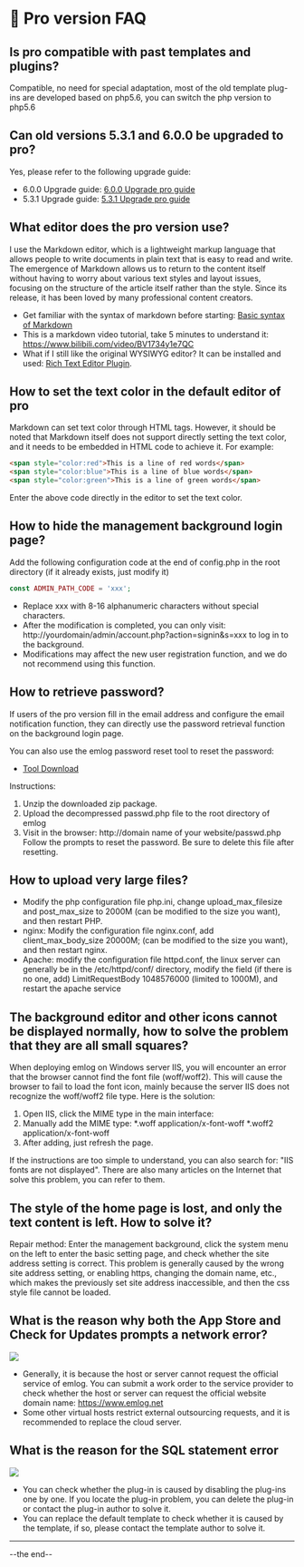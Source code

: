 # &#x1f36c; Pro version FAQ

## Is pro compatible with past templates and plugins?

Compatible, no need for special adaptation, most of the old template plug-ins are developed based on php5.6, you can switch the php version to php5.6

## Can old versions 5.3.1 and 6.0.0 be upgraded to pro?

Yes, please refer to the following upgrade guide:

* 6.0.0 Upgrade guide: [6.0.0 Upgrade pro guide](600toPro.md)
* 5.3.1 Upgrade guide: [5.3.1 Upgrade pro guide](531toPro.md)

## What editor does the pro version use?

I use the Markdown editor, which is a lightweight markup language that allows people to write documents in plain text that is easy to read and write.
The emergence of Markdown allows us to return to the content itself without having to worry about various text styles and layout issues, focusing on the structure of the article itself rather than the style. Since its release, it has been loved by many professional content creators.

* Get familiar with the syntax of markdown before starting: [Basic syntax of Markdown](https://www.markdown.xyz/basic-syntax/)
* This is a markdown video tutorial, take 5 minutes to understand it: https://www.bilibili.com/video/BV1734y1e7QC
* What if I still like the original WYSIWYG editor? It can be installed and used: [Rich Text Editor Plugin](https://www.emlog.net/plugin/detail/362).

## How to set the text color in the default editor of pro

Markdown can set text color through HTML tags. However, it should be noted that Markdown itself does not support directly setting the text color, and it needs to be embedded in HTML code to achieve it. For example:

```html
<span style="color:red">This is a line of red words</span>
<span style="color:blue">This is a line of blue words</span>
<span style="color:green">This is a line of green words</span>
```

Enter the above code directly in the editor to set the text color.

## How to hide the management background login page?

Add the following configuration code at the end of config.php in the root directory (if it already exists, just modify it)

```php
const ADMIN_PATH_CODE = 'xxx';
```

* Replace xxx with 8-16 alphanumeric characters without special characters.
* After the modification is completed, you can only visit: http://yourdomain/admin/account.php?action=signin&s=xxx to log in to the background.
* Modifications may affect the new user registration function, and we do not recommend using this function.

## How to retrieve password?

If users of the pro version fill in the email address and configure the email notification function, they can directly use the password retrieval function on the background login page.

You can also use the emlog password reset tool to reset the password:

* [Tool Download](https://oss.emlog.net/download/passwd.zip)

Instructions:

1. Unzip the downloaded zip package.
2. Upload the decompressed passwd.php file to the root directory of emlog
3. Visit in the browser: http://domain name of your website/passwd.php Follow the prompts to reset the password. Be sure to delete this file after resetting.

## How to upload very large files?

* Modify the php configuration file php.ini, change upload_max_filesize and post_max_size to 2000M (can be modified to the size you want), and then restart PHP.
* nginx: Modify the configuration file nginx.conf, add client_max_body_size 20000M; (can be modified to the size you want), and then restart nginx.
* Apache: modify the configuration file httpd.conf, the linux server can generally be in the /etc/httpd/conf/ directory, modify the field (if there is no one, add) LimitRequestBody 1048576000 (limited to 1000M), and restart the apache service

## The background editor and other icons cannot be displayed normally, how to solve the problem that they are all small squares?

When deploying emlog on Windows server IIS, you will encounter an error that the browser cannot find the font file (woff/woff2). This will cause the browser to fail to load the font icon, mainly because the server IIS does not recognize the woff/woff2 file type. Here is the solution:

1. Open IIS, click the MIME type in the main interface:
2. Manually add the MIME type:
     *.woff application/x-font-woff
     *.woff2 application/x-font-woff
3. After adding, just refresh the page.

If the instructions are too simple to understand, you can also search for: "IIS fonts are not displayed". There are also many articles on the Internet that solve this problem, you can refer to them.

## The style of the home page is lost, and only the text content is left. How to solve it?

Repair method: Enter the management background, click the system menu on the left to enter the basic setting page, and check whether the site address setting is correct.
This problem is generally caused by the wrong site address setting, or enabling https, changing the domain name, etc., which makes the previously set site address inaccessible, and then the css style file cannot be loaded.

## What is the reason why both the App Store and Check for Updates prompts a network error?

![](https://oss.emlog.net/img/WX20230311-143937.png)

- Generally, it is because the host or server cannot request the official service of emlog. You can submit a work order to the service provider to check whether the host or server can request the official website domain name: https://www.emlog.net
- Some other virtual hosts restrict external outsourcing requests, and it is recommended to replace the cloud server.

## What is the reason for the SQL statement error

![](https://oss.emlog.net/img/WX20230311-145914.png)

- You can check whether the plug-in is caused by disabling the plug-ins one by one. If you locate the plug-in problem, you can delete the plug-in or contact the plug-in author to solve it.
- You can replace the default template to check whether it is caused by the template, if so, please contact the template author to solve it.

---

--the end--